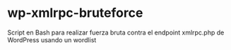 # wp-xmlrpc-bruteforce
Script en Bash para realizar fuerza bruta contra el endpoint xmlrpc.php de WordPress usando un wordlist
